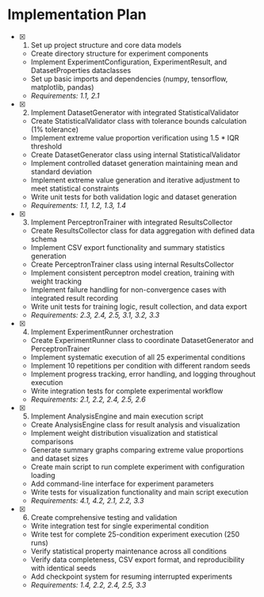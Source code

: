 # Implementation Plan

- [x] 1. Set up project structure and core data models




  - Create directory structure for experiment components
  - Implement ExperimentConfiguration, ExperimentResult, and DatasetProperties dataclasses
  - Set up basic imports and dependencies (numpy, tensorflow, matplotlib, pandas)
  - _Requirements: 1.1, 2.1_

- [x] 2. Implement DatasetGenerator with integrated StatisticalValidator



  - Create StatisticalValidator class with tolerance bounds calculation (1% tolerance)
  - Implement extreme value proportion verification using 1.5 * IQR threshold
  - Create DatasetGenerator class using internal StatisticalValidator
  - Implement controlled dataset generation maintaining mean and standard deviation
  - Implement extreme value generation and iterative adjustment to meet statistical constraints
  - Write unit tests for both validation logic and dataset generation
  - _Requirements: 1.1, 1.2, 1.3, 1.4_

- [x] 3. Implement PerceptronTrainer with integrated ResultsCollector



  - Create ResultsCollector class for data aggregation with defined data schema
  - Implement CSV export functionality and summary statistics generation
  - Create PerceptronTrainer class using internal ResultsCollector
  - Implement consistent perceptron model creation, training with weight tracking
  - Implement failure handling for non-convergence cases with integrated result recording
  - Write unit tests for training logic, result collection, and data export
  - _Requirements: 2.3, 2.4, 2.5, 3.1, 3.2, 3.3_


- [x] 4. Implement ExperimentRunner orchestration


  - Create ExperimentRunner class to coordinate DatasetGenerator and PerceptronTrainer
  - Implement systematic execution of all 25 experimental conditions
  - Implement 10 repetitions per condition with different random seeds
  - Implement progress tracking, error handling, and logging throughout execution
  - Write integration tests for complete experimental workflow
  - _Requirements: 2.1, 2.2, 2.4, 2.5, 2.6_

- [x] 5. Implement AnalysisEngine and main execution script



  - Create AnalysisEngine class for result analysis and visualization
  - Implement weight distribution visualization and statistical comparisons
  - Generate summary graphs comparing extreme value proportions and dataset sizes
  - Create main script to run complete experiment with configuration loading
  - Add command-line interface for experiment parameters
  - Write tests for visualization functionality and main script execution
  - _Requirements: 4.1, 4.2, 2.1, 2.2, 3.3_

- [x] 6. Create comprehensive testing and validation




  - Write integration test for single experimental condition
  - Write test for complete 25-condition experiment execution (250 runs)
  - Verify statistical property maintenance across all conditions
  - Verify data completeness, CSV export format, and reproducibility with identical seeds
  - Add checkpoint system for resuming interrupted experiments
  - _Requirements: 1.4, 2.2, 2.4, 2.5, 3.3_